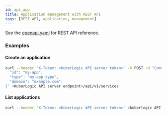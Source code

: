 ```yaml
---
id: api_app
title: Application management with REST API
tags: [REST API, application, management]
---
```


See the [openapi.yaml](https://github.com/kuberlogic/kuberlogic/blob/master/modules/dynamic-apiserver/openapi.yaml) for REST API reference.

### Examples
#### Create an application
```bash
curl --header 'X-Token: <KuberLogic API server token>' -X POST -H "Content-Type: application/json" -d '{
  "id": "my-app",
  "type": "my-app-type",
  "domain": "example.com",
}' <KuberLogic API server endpoint>/api/v1/services
```

#### List applications
```bash
curl --header 'X-Token: <KuberLogic API server token>' <kuberlogic API server endpoint>/api/v1/services
```